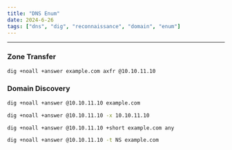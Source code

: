 ```yaml
---
title: "DNS Enum"
date: 2024-6-26
tags: ["dns", "dig", "reconnaissance", "domain", "enum"]
---
```


---
### Zone Transfer

```bash
dig +noall +answer example.com axfr @10.10.11.10
```

### Domain Discovery

```bash
dig +noall +answer @10.10.11.10 example.com
```

```bash
dig +noall +answer @10.10.11.10 -x 10.10.11.10
```

```bash
dig +noall +answer @10.10.11.10 +short example.com any
```

```bash
dig +noall +answer @10.10.11.10 -t NS example.com
```

<br>